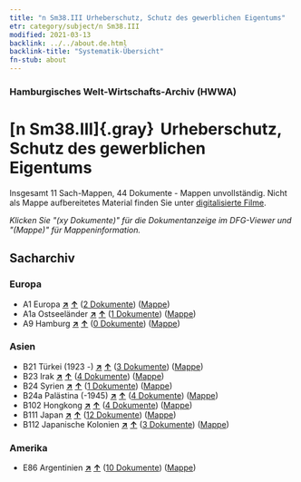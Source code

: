 ```yaml
---
title: "n Sm38.III Urheberschutz, Schutz des gewerblichen Eigentums"
etr: category/subject/n Sm38.III
modified: 2021-03-13
backlink: ../../about.de.html
backlink-title: "Systematik-Übersicht"
fn-stub: about
---
```


### Hamburgisches Welt-Wirtschafts-Archiv (HWWA)
# [n Sm38.III]{.gray}&#8201; Urheberschutz, Schutz des gewerblichen Eigentums&#160; 




Insgesamt 11 Sach-Mappen, 44 Dokumente - Mappen unvollständig.
Nicht als Mappe aufbereitetes Material finden Sie unter [digitalisierte Filme](/film/h1_sh).

_Klicken Sie "(xy Dokumente)" für die Dokumentanzeige im DFG-Viewer und "(Mappe)" für Mappeninformation._

## Sacharchiv




### Europa

- A1 Europa [**&nearr;**](../../../geo/i/140892/about.de.html "Europa (alle Mappen)") [**&uarr;**](../../../geo/about.de.html#A1 "Ländersystematik") (<a href="https://pm20.zbw.eu/dfgview/sh/140892,145839" title="über: Europa : Urheberschutz, Schutz des gewerblichen Eigentums" target="_blank">2 Dokumente</a>) ([Mappe](http://purl.org/pressemappe20/folder/sh/140892,145839))
- A1a Ostseeländer [**&nearr;**](../../../geo/i/140894/about.de.html "Ostseeländer (alle Mappen)") [**&uarr;**](../../../geo/about.de.html#A1a "Ländersystematik") (<a href="https://pm20.zbw.eu/dfgview/sh/140894,145839" title="über: Ostseeländer : Urheberschutz, Schutz des gewerblichen Eigentums" target="_blank">1 Dokumente</a>) ([Mappe](http://purl.org/pressemappe20/folder/sh/140894,145839))
- A9 Hamburg [**&nearr;**](../../../geo/i/140905/about.de.html "Hamburg (alle Mappen)") [**&uarr;**](../../../geo/about.de.html#A9 "Ländersystematik") (<a href="https://pm20.zbw.eu/dfgview/sh/140905,145839" title="über: Hamburg : Urheberschutz, Schutz des gewerblichen Eigentums" target="_blank">0 Dokumente</a>) ([Mappe](http://purl.org/pressemappe20/folder/sh/140905,145839))

### Asien

- B21 Türkei (1923 -) [**&nearr;**](../../../geo/i/141111/about.de.html "Türkei (1923 -) (alle Mappen)") [**&uarr;**](../../../geo/about.de.html#B21 "Ländersystematik") (<a href="https://pm20.zbw.eu/dfgview/sh/141111,145839" title="über: Türkei (1923 -) : Urheberschutz, Schutz des gewerblichen Eigentums" target="_blank">3 Dokumente</a>) ([Mappe](http://purl.org/pressemappe20/folder/sh/141111,145839))
- B23 Irak [**&nearr;**](../../../geo/i/141113/about.de.html "Irak (alle Mappen)") [**&uarr;**](../../../geo/about.de.html#B23 "Ländersystematik") (<a href="https://pm20.zbw.eu/dfgview/sh/141113,145839" title="über: Irak : Urheberschutz, Schutz des gewerblichen Eigentums" target="_blank">4 Dokumente</a>) ([Mappe](http://purl.org/pressemappe20/folder/sh/141113,145839))
- B24 Syrien [**&nearr;**](../../../geo/i/141114/about.de.html "Syrien (alle Mappen)") [**&uarr;**](../../../geo/about.de.html#B24 "Ländersystematik") (<a href="https://pm20.zbw.eu/dfgview/sh/141114,145839" title="über: Syrien : Urheberschutz, Schutz des gewerblichen Eigentums" target="_blank">1 Dokumente</a>) ([Mappe](http://purl.org/pressemappe20/folder/sh/141114,145839))
- B24a Palästina (-1945) [**&nearr;**](../../../geo/i/141115/about.de.html "Palästina (-1945) (alle Mappen)") [**&uarr;**](../../../geo/about.de.html#B24a "Ländersystematik") (<a href="https://pm20.zbw.eu/dfgview/sh/141115,145839" title="über: Palästina (-1945) : Urheberschutz, Schutz des gewerblichen Eigentums" target="_blank">4 Dokumente</a>) ([Mappe](http://purl.org/pressemappe20/folder/sh/141115,145839))
- B102 Hongkong [**&nearr;**](../../../geo/i/141268/about.de.html "Hongkong (alle Mappen)") [**&uarr;**](../../../geo/about.de.html#B102 "Ländersystematik") (<a href="https://pm20.zbw.eu/dfgview/sh/141268,145839" title="über: Hongkong : Urheberschutz, Schutz des gewerblichen Eigentums" target="_blank">4 Dokumente</a>) ([Mappe](http://purl.org/pressemappe20/folder/sh/141268,145839))
- B111 Japan [**&nearr;**](../../../geo/i/141272/about.de.html "Japan (alle Mappen)") [**&uarr;**](../../../geo/about.de.html#B111 "Ländersystematik") (<a href="https://pm20.zbw.eu/dfgview/sh/141272,145839" title="über: Japan : Urheberschutz, Schutz des gewerblichen Eigentums" target="_blank">12 Dokumente</a>) ([Mappe](http://purl.org/pressemappe20/folder/sh/141272,145839))
- B112 Japanische Kolonien [**&nearr;**](../../../geo/i/141273/about.de.html "Japanische Kolonien (alle Mappen)") [**&uarr;**](../../../geo/about.de.html#B112 "Ländersystematik") (<a href="https://pm20.zbw.eu/dfgview/sh/141273,145839" title="über: Japanische Kolonien : Urheberschutz, Schutz des gewerblichen Eigentums" target="_blank">3 Dokumente</a>) ([Mappe](http://purl.org/pressemappe20/folder/sh/141273,145839))

### Amerika

- E86 Argentinien [**&nearr;**](../../../geo/i/141692/about.de.html "Argentinien (alle Mappen)") [**&uarr;**](../../../geo/about.de.html#E86 "Ländersystematik") (<a href="https://pm20.zbw.eu/dfgview/sh/141692,145839" title="über: Argentinien : Urheberschutz, Schutz des gewerblichen Eigentums" target="_blank">10 Dokumente</a>) ([Mappe](http://purl.org/pressemappe20/folder/sh/141692,145839))


